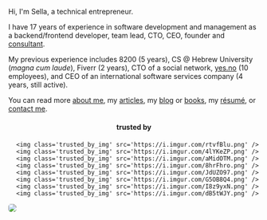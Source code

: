 Hi, I'm Sella, a technical entrepreneur.

I have 17 years of experience in software development and management as a backend/frontend developer, team lead, CTO, CEO, founder and [consultant](/consulting). 

My previous experience includes 8200 (5 years), CS @ Hebrew University (*magna cum laude*), Fiverr (2 years), CTO of a social network, [yes.no](https://medium.com/@sellarafaeli/yes-no-architecture-of-a-social-network-startup-in-2016-d6d2989ca1b3) (10 employees), and CEO of an international software services company (4 years, still active). <!-- For the last couple of years I have been the web architect at [Hysolate](https://www.hysolate.com/). -->

You can read more [about me](/about), my [articles](/articles), my [blog](/blog) or [books](/books), my [résumé](https://docs.google.com/document/d/1BjCh9nQDAibvDXBWxOYrAsRDsT6JfKbpW_nW2Ezl4Hc/export?format=pdf), or [contact me](/contact). 

<!-- I research and teach [spirituality](/spirituality), run a [podcast](/podcast), and practice [West Coast Judaism](/west_coast_judaism) as well as [philosophy](/philosopher). My latest paper, "Like Hamlet Discussing Shakespeare", is available for free [here](/hamlet_discussing_shakespeare_may_2019.pdf). 
 -->
<!-- I am also into [software](/software.html), [hiking](/hiking.html), [psychology](/psychology.html), [spirituality](/spirituality.html), and [languages](/languages.html). 

* [About me](/about.html)
* [Blog](/blog.html)
* [Résumé](/cv_sella_rafaeli_march_17.pdf)

* [Contact](/contact.html)
 -->


<style>
.ct { text-align: center }
.trusted_by_img { width: 100px; }
@media screen and (zmin-width: 1000px) { .trusted_by_img { width: 150px; } }
</style>


<div class=ct>
	<h4 style='margin-bottom: 20px'> trusted by </h4>
  <div class='ct' style='max-width: 850px; margin: auto'>
    
      <img class='trusted_by_img' src='https://i.imgur.com/rtvfBlu.png' />
      <img class='trusted_by_img' src='https://i.imgur.com/4lYKeZP.png' />
      <img class='trusted_by_img' src='https://i.imgur.com/aMidOTM.png' />
      <img class='trusted_by_img' src='https://i.imgur.com/8hrFhro.png' />
      <img class='trusted_by_img' src='https://i.imgur.com/JdUZO97.png' />
      <img class='trusted_by_img' src='https://i.imgur.com/G5OB8Q4.png' />
      <img class='trusted_by_img' src='https://i.imgur.com/I8z9yxN.png' />
      <img class='trusted_by_img' src='https://i.imgur.com/dB5tWJY.png' />
  </div>
</div>



<div class='center'>
  <img src="https://imgur.com/NJoZJIs.jpg"  style='border-radius: 5px'>
</div>

<!-- * [Creative](/creative.html) -->
<!-- * [Podcast](/podcast) -->



